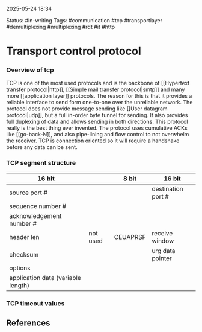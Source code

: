 2025-05-24 18:34

Status: #in-writing 
Tags: #communication #tcp #transportlayer #demultiplexing #multiplexing #rdt #it #http 

# Transport control protocol

### Overview of tcp
TCP is one of the most used protocols and is the backbone of [[Hypertext transfer protocol|http]], [[Simple mail transfer protocol|smtp]] and many more [[application layer]] protocols. The reason for this is that it provides a reliable interface to send form one-to-one over the unreliable network. The protocol does not provide message sending like [[User datagram protocol|udp]], but a full in-order byte tunnel for sending. It also provides full duplexing of data and allows sending in both directions. This protocol really is the best thing ever invented. 
The protocol uses cumulative ACKs like [[go-back-N]], and also pipe-lining and flow control to not overwhelm the receiver. TCP is connection oriented so it will require a handshake before any data can be sent.

### TCP segment structure

| 16 bit                             |          | 8 bit    | 16 bit               |
| ---------------------------------- | -------- | -------- | -------------------- |
| source port #                      |          |          | destination port #   |
| sequence number #<br>              |          |          |                      |
| acknowledgement number #<br>       |          |          |                      |
| header len                         | not used | CEUAPRSF | receive window<br>   |
| checksum                           |          |          | urg data pointer<br> |
| options<br>                        |          |          |                      |
| application data (variable length) |          |          |                      |

### TCP timeout values




## References